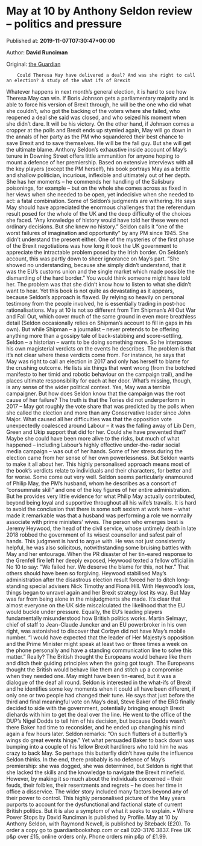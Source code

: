 
# May at 10 by Anthony Seldon review – politics and pressure

Published at: **2019-11-07T07:30:47+00:00**

Author: **David Runciman**

Original: [the Guardian](https://www.theguardian.com/books/2019/nov/07/may-at-10-anthony-seldon-review)


        Could Theresa May have delivered a deal? And was she right to call an election? A study of the what ifs of Brexit
      
Whatever happens in next month’s general election, it is hard to see how Theresa May can win. If Boris Johnson gets a parliamentary majority and is able to force his version of Brexit through, he will be the one who did what she couldn’t, who got the backing of the voters where she failed, who reopened a deal she said was closed, and who seized his moment when she didn’t dare. It will be his victory. On the other hand, if Johnson comes a cropper at the polls and Brexit ends up stymied again, May will go down in the annals of her party as the PM who squandered their best chance to save Brexit and to save themselves. He will be the fall guy. But she will get the ultimate blame.
Anthony Seldon’s exhaustive inside account of May’s tenure in Downing Street offers little ammunition for anyone hoping to mount a defence of her premiership. Based on extensive interviews with all the key players (except the PM herself), his book portrays May as a brittle and shallow politician, incurious, inflexible and ultimately out of her depth. She has her moments – he commends her handling of the Salisbury poisonings, for example – but on the whole she comes across as fixed in her views when she needed to be open, yet indecisive when she needed to act: a fatal combination.
Some of Seldon’s judgments are withering. He says May should have appreciated the enormous challenges that the referendum result posed for the whole of the UK and the deep difficulty of the choices she faced. “Any knowledge of history would have told her these were not ordinary decisions. But she knew no history.” Seldon calls it “one of the worst failures of imagination and opportunity” by any PM since 1945.
She didn’t understand the present either. One of the mysteries of the first phase of the Brexit negotiations was how long it took the UK government to appreciate the intractable problem posed by the Irish border. On Seldon’s account, this was partly down to sheer ignorance on May’s part. “She showed no understanding, because she simply didn’t understand, that it was the EU’s customs union and the single market which made possible the dismantling of the hard border.” You would think someone might have told her. The problem was that she didn’t know how to listen to what she didn’t want to hear.
Yet this book is not quite as devastating as it appears, because Seldon’s approach is flawed. By relying so heavily on personal testimony from the people involved, he is essentially trading in post-hoc rationalisations. May at 10 is not so different from Tim Shipman’s All Out War and Fall Out, which cover much of the same ground in even more breathless detail (Seldon occasionally relies on Shipman’s account to fill in gaps in his own). But while Shipman – a journalist – never pretends to be offering anything more than a gossipy tale of back-stabbing and score-settling, Seldon – a historian – wants to be doing something more. So he interposes his own magisterial verdicts on the events he describes. The problem is that it’s not clear where these verdicts come from.
For instance, he says that May was right to call an election in 2017 and only has herself to blame for the crushing outcome. He lists six things that went wrong (from the botched manifesto to her timid and robotic behaviour on the campaign trail), and he places ultimate responsibility for each at her door. What’s missing, though, is any sense of the wider political context. Yes, May was a terrible campaigner. But how does Seldon know that the campaign was the root cause of her failure?
The truth is that the Tories did not underperform in 2017 – May got roughly the vote share that was predicted by the polls when she called the election and more than any Conservative leader since John Major. What caused all her difficulties was that the opposition vote unexpectedly coalesced around Labour – it was the falling away of Lib Dem, Green and Ukip support that did for her. Could she have prevented that? Maybe she could have been more alive to the risks, but much of what happened – including Labour’s highly effective under-the-radar social media campaign – was out of her hands. Some of her stress during the election came from her sense of her own powerlessness. But Seldon wants to make it all about her.
This highly personalised approach means most of the book’s verdicts relate to individuals and their characters, for better and for worse. Some come out very well. Seldon seems particularly enamoured of Philip May, the PM’s husband, whom he describes as a consort of “consummate skill” and one of the key figures of her entire administration. But he provides very little evidence for what Philip May actually contributed, beyond being loyal and supportive throughout all his wife’s travails. It is hard to avoid the conclusion that there is some soft sexism at work here – what made it remarkable was that a husband was performing a role we normally associate with prime ministers’ wives.
The person who emerges best is Jeremy Heywood, the head of the civil service, whose untimely death in late 2018 robbed the government of its wisest counsellor and safest pair of hands. This judgment is hard to argue with. He was not just consistently helpful, he was also solicitous, notwithstanding some bruising battles with May and her entourage. When the PR disaster of her tin-eared response to the Grenfell fire left her deeply exposed, Heywood texted a fellow official in No 10 to say: “We failed her. We deserve the blame for this, not her.” That others should have been so forgiving.
Heywood stabilised May’s administration after the disastrous election result forced her to ditch long-standing special advisers Nick Timothy and Fiona Hill. With Heywood’s loss, things began to unravel again and her Brexit strategy lost its way. But May was far from being alone in the misjudgments she made. It’s clear that almost everyone on the UK side miscalculated the likelihood that the EU would buckle under pressure. Equally, the EU’s leading players fundamentally misunderstood how British politics works. Martin Selmayr, chief of staff to Jean-Claude Juncker and an EU powerbroker in his own right, was astonished to discover that Corbyn did not have May’s mobile number. “I would have expected that the leader of Her Majesty’s opposition and the Prime Minister might speak at least two or three times a week on the phone personally and have a standing communication line to solve this matter.” Really? The British thought the Europeans would behave like them and ditch their guiding principles when the going got tough. The Europeans thought the British would behave like them and stitch up a compromise when they needed one. May might have been tin-eared, but it was a dialogue of the deaf all round.
Seldon is interested in the what-ifs of Brexit and he identifies some key moments when it could all have been different, if only one or two people had changed their tune. He says that just before the third and final meaningful vote on May’s deal, Steve Baker of the ERG finally decided to side with the government, potentially bringing enough Brexit diehards with him to get the deal over the line. He went to the office of the DUP’s Nigel Dodds to tell him of his decision, but because Dodds wasn’t there Baker had time to reconsider, and he ended up changing his mind again a few hours later. Seldon remarks: “On such flutters of a butterfly’s wings do great events hinge.” Yet what persuaded Baker to back down was bumping into a couple of his fellow Brexit hardliners who told him he was crazy to back May. So perhaps this butterfly didn’t have quite the influence Seldon thinks.
In the end, there probably is no defence of May’s premiership: she was dogged, she was determined, but Seldon is right that she lacked the skills and the knowledge to navigate the Brexit minefield. However, by making it so much about the individuals concerned – their feuds, their foibles, their resentments and regrets – he does her time in office a disservice. The wider story included many factors beyond any of their power to control. This highly personalised picture of the May years purports to account for the dysfunctional and factional state of current British politics. But it is also a symptom of what it seeks to explain.
• Where Power Stops by David Runciman is published by Profile. May at 10 by Anthony Seldon, with Raymond Newell, is published by Biteback (£20). To order a copy go to guardianbookshop.com or call 020-3176 3837. Free UK p&p over £15, online orders only. Phone orders min p&p of £1.99.

